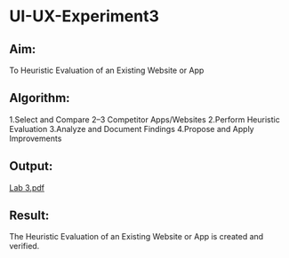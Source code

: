 # UI-UX-Experiment3

## Aim:
To Heuristic Evaluation of an Existing Website or App
## Algorithm:
1.Select and Compare 2–3 Competitor Apps/Websites 2.Perform Heuristic Evaluation 3.Analyze and Document Findings 4.Propose and Apply Improvements
## Output:

[Lab 3.pdf](https://github.com/user-attachments/files/20540461/Lab.3.pdf)

## Result:
The Heuristic Evaluation of an Existing Website or App is created and verified.
